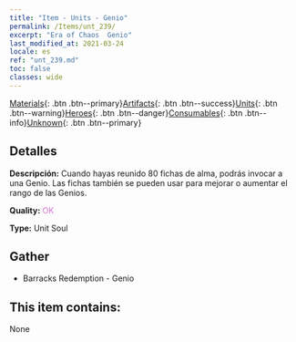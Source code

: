 ```yaml
---
title: "Item - Units - Genio"
permalink: /Items/unt_239/
excerpt: "Era of Chaos  Genio"
last_modified_at: 2021-03-24
locale: es
ref: "unt_239.md"
toc: false
classes: wide
---
```

 [Materials](/es/Items/){: .btn .btn--primary}[Artifacts](/es/Items/Artifacts/){: .btn .btn--success}[Units](/es/Items/Units/){: .btn .btn--warning}[Heroes](/es/Items/Heroes/){: .btn .btn--danger}[Consumables](/es/Items/Consumables/){: .btn .btn--info}[Unknown](/es/Items/Unknown/){: .btn .btn--primary}

## Detalles
 **Descripción:** Cuando hayas reunido 80 fichas de alma, podrás invocar a una Genio. Las fichas también se pueden usar para mejorar o aumentar el rango de las Genios.

 **Quality:** <span style="color: #DA70D6">OK</span>

 **Type:** Unit Soul

## Gather

*    Barracks Redemption - Genio 

## This item contains:

  None

